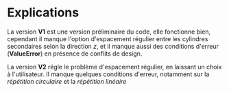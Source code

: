 # Explications
La version **V1** est une version préliminaire du code, elle fonctionne bien, cependant il manque l'option d'espacement régulier entre les cylindres secondaires selon la direction *z*, et il manque aussi des conditions d'erreur (**ValueError**) en présence de conflits de design. 

La version **V2** régle le problème d'espacement régulier, en laissant un choix à l'utilisateur. Il manque quelques conditions d'erreur, notamment sur la *répétition circulaire* et la *répétition linéaire* 

